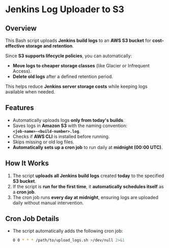# Jenkins Log Uploader to S3

## Overview
This Bash script uploads **Jenkins build logs** to an **AWS S3 bucket** for **cost-effective storage and retention**. 

Since **S3 supports lifecycle policies**, you can automatically:
- **Move logs to cheaper storage classes** (like Glacier or Infrequent Access).
- **Delete old logs** after a defined retention period.
  
This helps reduce **Jenkins server storage costs** while keeping logs available when needed.

## Features
- Automatically uploads logs **only from today's builds**.
- Saves logs in **Amazon S3** with the naming convention:  
  **`<job-name>-<build-number>.log`**.
- Checks if **AWS CLI** is installed before running.
- Skips missing or old log files.
- **Automatically sets up a cron job** to run daily at **midnight (00:00 UTC)**.

## How It Works
1. The script **uploads all Jenkins build logs** created **today** to the specified **S3 bucket**.
2. If the script is **run for the first time**, it **automatically schedules itself** as a **cron job**.
3. The cron job runs **every day at midnight**, ensuring logs are uploaded daily without manual intervention.

## Cron Job Details
- The script automatically adds the following cron job:
  ```bash
  0 0 * * * /path/to/upload_logs.sh >/dev/null 2>&1
